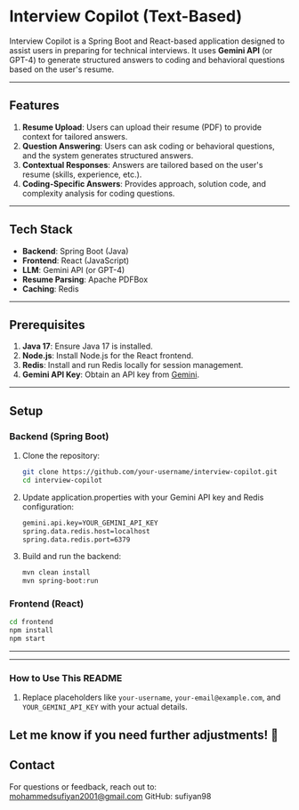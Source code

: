 # Interview Copilot (Text-Based)

Interview Copilot is a Spring Boot and React-based application designed to assist users in preparing for technical interviews. It uses **Gemini API** (or GPT-4) to generate structured answers to coding and behavioral questions based on the user's resume.

---

## Features

1. **Resume Upload**: Users can upload their resume (PDF) to provide context for tailored answers.
2. **Question Answering**: Users can ask coding or behavioral questions, and the system generates structured answers.
3. **Contextual Responses**: Answers are tailored based on the user's resume (skills, experience, etc.).
4. **Coding-Specific Answers**: Provides approach, solution code, and complexity analysis for coding questions.

---

## Tech Stack

- **Backend**: Spring Boot (Java)
- **Frontend**: React (JavaScript)
- **LLM**: Gemini API (or GPT-4)
- **Resume Parsing**: Apache PDFBox
- **Caching**: Redis

---

## Prerequisites

1. **Java 17**: Ensure Java 17 is installed.
2. **Node.js**: Install Node.js for the React frontend.
3. **Redis**: Install and run Redis locally for session management.
4. **Gemini API Key**: Obtain an API key from [Gemini](https://ai.google.dev/).

---

## Setup

### Backend (Spring Boot)

1. Clone the repository:
   ```bash
   git clone https://github.com/your-username/interview-copilot.git
   cd interview-copilot
   ```
2. Update application.properties with your Gemini API key and Redis configuration:
   ```bash
   gemini.api.key=YOUR_GEMINI_API_KEY
   spring.data.redis.host=localhost
   spring.data.redis.port=6379
   ```
3. Build and run the backend:
   ```bash
   mvn clean install
   mvn spring-boot:run
   ```

### Frontend (React)

```bash
cd frontend
npm install
npm start
```
---

---

### **How to Use This README**
1. Replace placeholders like `your-username`, `your-email@example.com`, and `YOUR_GEMINI_API_KEY` with your actual details.


Let me know if you need further adjustments! 🚀
---
## Contact
For questions or feedback, reach out to:
mohammedsufiyan2001@gmail.com
GitHub: sufiyan98



